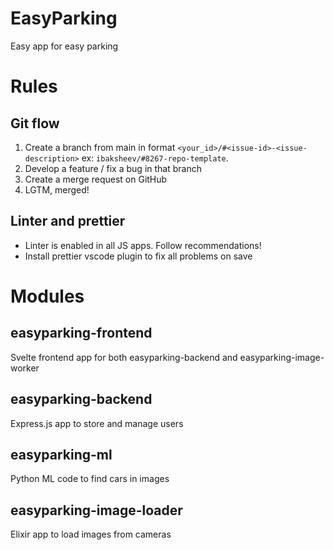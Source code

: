 # EasyParking

Easy app for easy parking

# Rules

## Git flow

1. Create a branch from main in format `<your_id>/#<issue-id>-<issue-description>` ex: `ibaksheev/#8267-repo-template`.
2. Develop a feature / fix a bug in that branch
3. Create a merge request on GitHub
4. LGTM, merged!

## Linter and prettier

- Linter is enabled in all JS apps. Follow recommendations!
- Install prettier vscode plugin to fix all problems on save

# Modules

## easyparking-frontend

Svelte frontend app for both easyparking-backend and easyparking-image-worker

## easyparking-backend

Express.js app to store and manage users

## easyparking-ml

Python ML code to find cars in images

## easyparking-image-loader

Elixir app to load images from cameras
